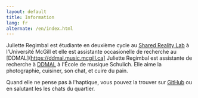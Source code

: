 ```yaml
---
layout: default
title: Information
lang: fr
alternate: /en/index.html
---
```


Juliette Regimbal est étudiante en deuxième cycle au [Shared Reality Lab](https://srl.mcgill.ca) à l'Université McGill
et elle est assistante occasionelle de recherche au [DDMAL](https://ddmal.music.mcgill.ca]
Juliette Regimbal est assistante de recherche à [DDMAL](https://ddmal.music.mcgill.ca/)
à l'École de musique Schulich.
Elle aime la photographie, cuisiner, son chat, et cuire du pain.

Quand elle ne pense pas à l'haptique,
vous pouvez la trouver sur [GitHub](https://github.com/JRegimbal) ou en salutant les les chats du quartier.
